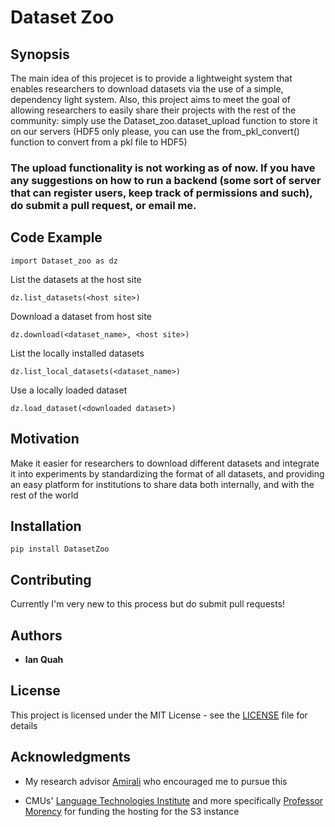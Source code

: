# Dataset Zoo

## Synopsis

The main idea of this projecet is to provide a lightweight system that enables researchers to download datasets via the use of a simple, dependency light system. Also, this project aims to meet the goal of allowing researchers to easily share their projects with the rest of the community: simply use the Dataset_zoo.dataset_upload function to store it on our servers (HDF5 only please, you can use the from_pkl_convert() function to convert from a pkl file to HDF5)

### The upload functionality is not working as of now. If you have any suggestions on how to run a backend (some sort of server that can register users, keep track of permissions and such), do submit a pull request, or email me.

## Code Example

```
import Dataset_zoo as dz
```

List the datasets at the host site
```
dz.list_datasets(<host site>)
```

Download a dataset from host site
```
dz.download(<dataset_name>, <host site>)
```                         

List the locally installed datasets
```
dz.list_local_datasets(<dataset_name>)
```

Use a locally loaded dataset
```
dz.load_dataset(<downloaded dataset>)
```

## Motivation

Make it easier for researchers to download different datasets and integrate it into experiments by standardizing the format of all datasets, and providing an easy platform for institutions to share data both internally, and with the rest of the world

## Installation

```
pip install DatasetZoo
```

## Contributing

Currently I'm very new to this process but do submit pull requests!

## Authors

* **Ian Quah**

## License

This project is licensed under the MIT License - see the [LICENSE](LICENSE.txt) file for details

## Acknowledgments

* My research advisor [Amirali](http://www.amiralibagherzadeh.com/) who encouraged me to pursue this

* CMUs' [Language Technologies Institute](https://www.lti.cs.cmu.edu/) and more specifically [Professor Morency](https://www.cs.cmu.edu/~morency/) for funding the hosting for the S3 instance
